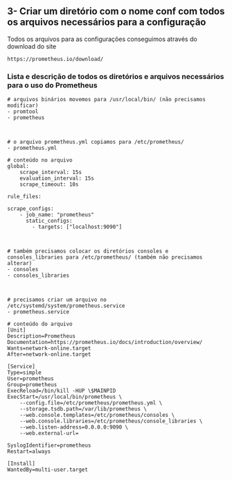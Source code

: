 ## 3- Criar um diretório com o nome conf com todos os arquivos necessários para a configuração
Todos os arquivos para as configurações conseguimos através do download do site

    https://prometheus.io/download/

### Lista e descrição de todos os diretórios e arquivos necessários para o uso do Prometheus

    # arquivos binários movemos para /usr/local/bin/ (não precisamos modificar)
    - promtool
    - prometheus



    # o arquivo prometheus.yml copiamos para /etc/prometheus/
    - prometheus.yml

    # conteúdo no arquivo
    global:
        scrape_interval: 15s
        evaluation_interval: 15s
        scrape_timeout: 10s

    rule_files:

    scrape_configs:
        - job_name: "prometheus"
          static_configs: 
            - targets: ["localhost:9090"]


    
    # também precisamos colocar os diretórios consoles e consoles_libraries para /etc/prometheus/ (também não precisamos alterar)
    - consoles
    - consoles_libraries



    # precisamos criar um arquivo no /etc/systemd/system/prometheus.service
    - prometheus.service

    # conteúdo do arquivo
    [Unit]
    Description=Prometheus
    Documentation=https://prometheus.io/docs/introduction/overview/
    Wants=network-online.target
    After=network-online.target

    [Service]
    Type=simple
    User=prometheus
    Group=prometheus
    ExecReload=/bin/kill -HUP \$MAINPID
    ExecStart=/usr/local/bin/prometheus \
        --config.file=/etc/prometheus/prometheus.yml \
        --storage.tsdb.path=/var/lib/prometheus \
        --web.console.templates=/etc/prometheus/consoles \
        --web.console.libraries=/etc/prometheus/console_libraries \
        --web.listen-address=0.0.0.0:9090 \
        --web.external-url=

    SyslogIdentifier=prometheus
    Restart=always

    [Install]
    WantedBy=multi-user.target
